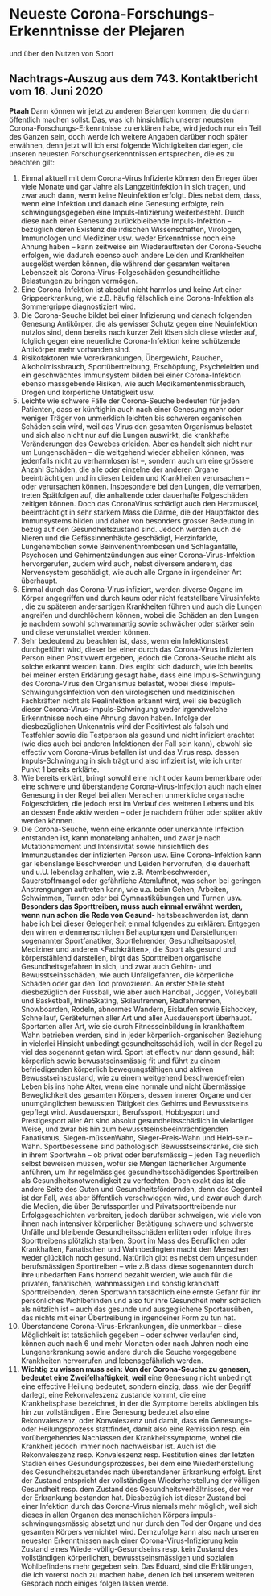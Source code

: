 # Neueste Corona-Forschungs-Erkenntnisse der Plejaren
und über den Nutzen von Sport
## Nachtrags-Auszug aus dem 743. Kontaktbericht vom 16. Juni 2020
**Ptaah** Dann können wir jetzt zu anderen Belangen kommen, die du dann öffentlich machen sollst. Das, was ich
hinsichtlich unserer neuesten Corona-Forschungs-Erkenntnisse zu erklären habe, wird jedoch nur ein Teil des Ganzen sein, doch werde ich weitere Angaben darüber noch später erwähnen, denn jetzt will ich erst folgende Wichtigkeiten darlegen, die unseren neuesten Forschungserkenntnissen entsprechen, die es zu beachten gilt:
1. Einmal aktuell mit dem Corona-Virus Infizierte können den Erreger über viele Monate und gar Jahre als Langzeitinfektion in sich tragen, und zwar auch dann, wenn keine Neuinfektion erfolgt. Dies nebst dem, dass, wenn eine Infektion und danach eine Genesung erfolgte, rein schwingungsgegeben eine Impuls-Infizierung weiterbesteht. Durch diese nach einer Genesung zurückbleibende Impuls-Infektion – bezüglich deren Existenz die irdischen Wissenschaften, Virologen, Immunologen und Mediziner usw. weder Erkenntnisse noch eine Ahnung haben – kann zeitweise ein Wiederauftreten der Corona-Seuche erfolgen, wie dadurch ebenso auch andere Leiden und Krankheiten ausgelöst werden können, die während der gesamten weiteren Lebenszeit als Corona-Virus-Folgeschäden gesundheitliche Belastungen zu bringen vermögen.
2. Eine Corona-Infektion ist absolut nicht harmlos und keine Art einer Grippeerkrankung, wie z.B. häufig fälschlich eine Corona-Infektion als Sommergrippe diagnostiziert wird.
3. Die Corona-Seuche bildet bei einer Infizierung und danach folgenden Genesung Antikörper, die als gewisser Schutz gegen eine Neuinfektion nutzlos sind, denn bereits nach kurzer Zeit lösen sich diese wieder auf, folglich gegen eine neuerliche Corona-Infektion keine schützende Antikörper mehr vorhanden sind.
4. Risikofaktoren wie Vorerkrankungen, Übergewicht, Rauchen, Alkoholmissbrauch, Sportübertreibung, Erschöpfung, Psycheleiden und ein geschwächtes Immunsystem bilden bei einer Corona-Infektion ebenso massgebende Risiken, wie auch Medikamentenmissbrauch, Drogen und körperliche Untätigkeit usw.
5. Leichte wie schwere Fälle der Corona-Seuche bedeuten für jeden Patienten, dass er künftighin auch nach einer Genesung mehr oder weniger Träger von unmerklich leichten bis schweren organischen Schäden sein wird, weil das Virus den gesamten Organismus belastet und sich also nicht nur auf die Lungen auswirkt, die krankhafte Veränderungen des Gewebes erleiden. Aber es handelt sich nicht nur um Lungenschäden – die weitgehend wieder abheilen können, was jedenfalls nicht zu verharmlosen ist –, sondern auch um eine grössere Anzahl Schäden, die alle oder einzelne der anderen Organe beeinträchtigen und in diesen Leiden und Krankheiten verursachen – oder verursachen können. Insbesondere bei den Lungen, die vernarben, treten Spätfolgen auf, die anhaltende oder dauerhafte Folgeschäden zeitigen können. Doch das CoronaVirus schädigt auch den Herzmuskel, beeinträchtigt in sehr starkem Mass die Därme, die der Hauptfaktor des Immunsystems bilden und daher von besonders grosser Bedeutung in bezug auf den Gesundheitszustand sind. Jedoch werden auch die Nieren und die Gefässinnenhäute geschädigt, Herzinfarkte, Lungenembolien sowie Beinvenenthrombosen und Schlaganfälle, Psychosen und Gehirnentzündungen aus einer Corona-Virus-Infektion hervorgerufen, zudem wird auch, nebst diversem anderem, das Nervensystem geschädigt, wie auch alle Organe in irgendeiner Art überhaupt.
6. Einmal durch das Corona-Virus infiziert, werden diverse Organe im Körper angegriffen und durch kaum oder nicht feststellbare Virusinfekte <markiert>, die zu späteren andersartigen Krankheiten führen und auch die Lungen angreifen und durchlöchern können, wobei die Schäden an den Lungen je nachdem sowohl schwammartig sowie schwächer oder stärker sein und diese verunstaltet werden können.
7. Sehr bedeutend zu beachten ist, dass, wenn ein Infektionstest durchgeführt wird, dieser bei einer durch das Corona-Virus infizierten Person einen Positivwert ergeben, jedoch die Corona-Seuche nicht als solche erkannt werden kann. Dies ergibt sich dadurch, wie ich bereits bei meiner ersten Erklärung gesagt habe, dass eine Impuls-Schwingung des Corona-Virus den Organismus belastet, wobei diese Impuls-SchwingungsInfektion von den virologischen und medizinischen Fachkräften nicht als Realinfektion erkannt wird, weil sie bezüglich dieser Corona-Virus-Impuls-Schwingung weder irgendwelche Erkenntnisse noch eine Ahnung davon haben. Infolge der diesbezüglichen Unkenntnis wird der Positivtest als falsch und Testfehler sowie die Testperson als gesund und nicht infiziert erachtet (wie dies auch bei anderen Infektionen der Fall sein kann), obwohl sie effectiv vom Corona-Virus befallen ist und das Virus resp. dessen Impuls-Schwingung in sich trägt und also infiziert ist, wie ich unter Punkt 1 bereits erklärte.
8. Wie bereits erklärt, bringt sowohl eine nicht oder kaum bemerkbare oder eine schwere und überstandene Corona-Virus-Infektion auch nach einer Genesung in der Regel bei allen Menschen unmerkliche organische Folgeschäden, die jedoch erst im Verlauf des weiteren Lebens und bis an dessen Ende aktiv werden – oder je nachdem früher oder später aktiv werden können.
9. Die Corona-Seuche, wenn eine erkannte oder unerkannte Infektion entstanden ist, kann monatelang anhalten, und zwar je nach Mutationsmoment und Intensivität sowie hinsichtlich des Immunzustandes der infizierten Person usw. Eine Corona-Infektion kann gar lebenslange Beschwerden und Leiden hervorrufen, die dauerhaft und u.U. lebenslag anhalten, wie z.B. Atembeschwerden, Sauerstoffmangel oder gefährliche Atemluftnot, was schon bei geringen Anstrengungen auftreten kann, wie u.a. beim Gehen, Arbeiten, Schwimmen, Turnen oder bei Gymnastikübungen und Turnen usw.
**Besonders das Sporttreiben, muss auch einmal erwähnt werden, wenn nun schon die Rede von Gesund-**
heitsbeschwerden ist, dann habe ich bei dieser Gelegenheit einmal folgendes zu erklären: Entgegen den wirren erdenmenschlichen Behauptungen und Darstellungen sogenannter Sportfanatiker, Sportlehrender, Gesundheitsapostel, Mediziner und anderen <Fachkräften>, die Sport als gesund und körperstählend darstellen, birgt das Sporttreiben organische Gesundheitsgefahren in sich, und zwar auch Gehirn- und Bewusstseinsschäden, wie auch Unfallgefahren, die körperliche Schäden oder gar den Tod provozieren. An erster Stelle steht diesbezüglich der Fussball, wie aber auch Handball, Joggen, Volleyball und Basketball, InlineSkating, Skilaufrennen, Radfahrrennen, Snowboarden, Rodeln, abnormes Wandern, Eislaufen sowie Eishockey, Schnellauf, Geräteturnen aller Art und aller Ausdauersport überhaupt.
Sportarten aller Art, wie sie durch Fitnesseinbildung in krankhaftem Wahn betrieben werden, sind in jeder körperlich-organischen Beziehung in vielerlei Hinsicht unbedingt gesundheitsschädlich, weil in der Regel zu viel des sogenannt <Guten> getan wird.
Sport ist effectiv nur dann gesund, hält körperlich sowie bewusstseinsmässig fit und führt zu einem befriedigenden körperlich bewegungsfähigen und aktiven Bewusstseinszustand, wie zu einem weitgehend beschwerdefreien Leben bis ins hohe Alter, wenn eine normale und nicht übermässige Beweglichkeit des gesamten Körpers, dessen innerer Organe und der unumgänglichen bewussten Tätigkeit des Gehirns und Bewusstseins gepflegt wird. Ausdauersport, Berufssport, Hobbysport und Prestigesport aller Art sind absolut gesundheitsschädlich in vielartiger Weise, und zwar bis hin zum bewusstseinsbeeinträchtigenden Fanatismus, Siegen-müssenWahn, Sieger-Preis-Wahn und Held-sein-Wahn. Sportbesessene sind pathologisch Bewusstseinskranke, die sich in ihrem Sportwahn – ob privat oder berufsmässig – jeden Tag neuerlich selbst beweisen müssen, wofür sie Mengen lächerlicher Argumente anführen, um ihr regelmässiges gesundheitsschädigendes Sporttreiben als Gesundheitsnotwendigkeit zu verfechten. Doch exakt das ist die andere Seite des Guten und Gesundheitsfördernden, denn das Gegenteil ist der Fall, was aber öffentlich verschwiegen wird, und zwar auch durch die Medien, die über Berufssportler und Privatsporttreibende nur Erfolgsgeschichten verbreiten, jedoch darüber schweigen, wie viele von ihnen nach intensiver körperlicher Betätigung schwere und schwerste Unfälle und bleibende Gesundheitsschäden erlitten oder infolge ihres Sporttreibens plötzlich starben.
Sport im Mass des Beruflichen oder Krankhaften, Fanatischen und Wahnbedingten macht den Menschen weder glücklich noch gesund. Natürlich gibt es nebst dem ungesunden berufsmässigen Sporttreiben – wie z.B dass diese sogenannten <Sportler> durch ihre unbedarften Fans horrend bezahlt werden, wie auch für die privaten, fanatischen, wahnmässigen und sonstig krankhaft Sporttreibenden, deren Sportwahn tatsächlich eine ernste Gefahr für ihr persönliches Wohlbefinden und also für ihre Gesundheit mehr schädlich als nützlich ist – auch das gesunde und ausgeglichene Sportausüben, das nichts mit einer Übertreibung in irgendeiner Form zu tun hat.
10. Überstandene Corona-Virus-Erkrankungen, die unmerkbar – diese Möglichkeit ist tatsächlich gegeben – oder schwer verlaufen sind, können auch nach 6 und mehr Monaten oder nach Jahren noch eine Lungenerkrankung sowie andere durch die Seuche vorgegebene Krankheiten hervorrufen und lebensgefährlich werden.
11. **Wichtig zu wissen muss sein: Von der Corona-Seuche zu genesen, bedeutet eine Zweifelhaftigkeit, weil** eine Genesung nicht unbedingt eine effective Heilung bedeutet, sondern einzig, dass, wie der Begriff <Genesung> darlegt, eine Rekonvaleszenz zustande kommt, die eine Krankheitsphase bezeichnet, in der die Symptome bereits abklingen bis hin zur vollständigen <Heilung>. Eine Genesung bedeutet also eine Rekonvaleszenz, oder Konvaleszenz und damit, dass ein Genesungs- oder Heilungsprozess stattfindet, damit also eine Remission resp. ein vorübergehendes Nachlassen der Krankheitssymptome, wobei die Krankheit jedoch immer noch nachweisbar ist. Auch ist die Rekonvaleszenz resp. Konvaleszenz resp. Restitution eines der letzten Stadien eines Gesundungsprozesses, bei dem eine Wiederherstellung des Gesundheitszustandes nach überstandener Erkrankung erfolgt. Erst der Zustand <Restitutio ad integrum> entspricht der vollständigen Wiederherstellung der völligen Gesundheit resp. dem Zustand des Gesundheitsverhältnisses, der vor der Erkrankung bestanden hat. Diesbezüglich ist dieser Zustand bei einer Infektion durch das Corona-Virus niemals mehr möglich, weil sich dieses in allen Organen des menschlichen Körpers impuls-schwingungsmässig absetzt und nur durch den Tod der Organe und des gesamten Körpers vernichtet wird. Demzufolge kann also nach unseren neuesten Erkenntnissen nach einer Corona-Virus-Infizierung kein Zustand eines Wieder-völlig-Gesundseins resp. kein Zustand des vollständigen körperlichen, bewusstseinsmässigen und sozialen Wohlbefindens mehr gegeben sein. Das Eduard, sind die Erklärungen, die ich vorerst noch zu machen habe, denen ich bei unserem weiteren Gespräch noch einiges folgen lassen werde.
